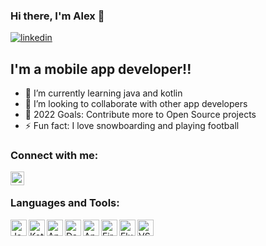 ### Hi there, I'm Alex 👋 

[![linkedin](https://img.shields.io/website?label=linkedin.com&style=for-the-badge&url=https%3A%2F%2Flinkedin.com)](https://linkedin.com/in/alexandroskallay)


## I'm a mobile app developer!!

- 🌱 I’m currently learning java and kotlin
- 👯 I’m looking to collaborate with other app developers
- 🥅 2022 Goals: Contribute more to Open Source projects
- ⚡ Fun fact: I love snowboarding and playing football

### Connect with me:

[<img align="left" alt="AlexandrosKallay | LinkedIn" width="22px" src="https://cdn.jsdelivr.net/npm/simple-icons@v3/icons/linkedin.svg" />][linkedin]

<br />

### Languages and Tools:

<img align="left" alt="Java" width="26px" src="https://img.icons8.com/color/48/000000/java-coffee-cup-logo--v2.png" />
<img align="left" alt="Kotlin" width="26px" src="https://img.icons8.com/color/48/000000/kotlin.png" />
<img align="left" alt="AndroidStudio" width="26px" src="https://img.icons8.com/color/48/000000/android-studio--v3.png" />
<img align="left" alt="Dart Studio Code" width="26px" src="https://img.icons8.com/color/50/000000/dart.png" />
<img align="left" alt="Android" width="26px" src="https://img.icons8.com/color/48/000000/android-os.png" />
<img align="left" alt="Firebase" width="26px" src="https://img.icons8.com/color/48/000000/firebase.png" />
<img align="left" alt="Flutter" width="26px" src="https://img.icons8.com/color/48/000000/flutter.png" />
<img align="left" alt="VS" width="26px" src="https://img.icons8.com/color/48/000000/visual-studio-2019.png" />
<br />




[linkedin]: https://linkedin.com/in/alexandroskallay
